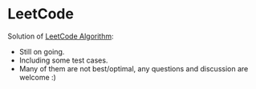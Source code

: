 # LeetCode
Solution of [LeetCode Algorithm](https://leetcode.com/problemset/algorithms/):
- Still on going.
- Including some test cases.
- Many of them are not best/optimal, any questions and discussion are welcome :)
